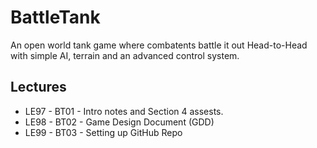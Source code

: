 # BattleTank
An open world tank game where combatents battle it out Head-to-Head with simple AI, terrain and an advanced control system.

## Lectures
* LE97 - BT01 - Intro notes and Section 4 assests.
* LE98 - BT02 - Game Design Document (GDD)
* LE99 - BT03 - Setting up GitHub Repo
